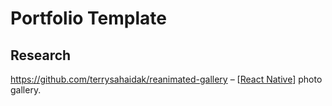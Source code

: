# Portfolio Template

## Research

https://github.com/terrysahaidak/reanimated-gallery – [[React Native]] photo gallery.

[//begin]: # "Autogenerated link references for markdown compatibility"
[React Native]: react-native "React Native"
[//end]: # "Autogenerated link references"